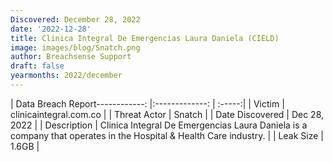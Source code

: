 ```yaml
---
Discovered: December 28, 2022
date: '2022-12-28'
title: Clinica Integral De Emergencias Laura Daniela (CIELD)
image: images/blog/Snatch.png
author: Breachsense Support
draft: false
yearmonths: 2022/december
---
```


| Data Breach Report------------:     |:-------------:    | :-----:|
| Victim      | clinicaintegral.com.co      | 
| Threat Actor      | Snatch      | 
| Date Discovered      | Dec 28, 2022      | 
| Description      | Clinica Integral De Emergencias Laura Daniela is a company that operates in the Hospital & Health Care industry.      | 
| Leak Size      | 1.6GB      | 

